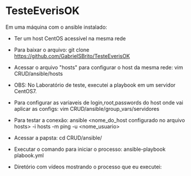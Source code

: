 # TesteEverisOK

Em uma máquina com o ansible instalado: 

- Ter um host CentOS acessível na mesma rede
- Para baixar o arquivo: git clone https://github.com/GabrielSBrito/TesteEverisOK

- Acessar o arquivo "hosts" para configurar o host da mesma rede: vim CRUD/ansible/hosts 
- OBS: No Laboratório de teste, executei a playbook em um servidor CentOS7.
- Para configurar as variaveis de login,root,passwords do host onde vai aplicar as configs: vim CRUD/ansible/group_vars/servidores

- Para testar a conexão: ansible <nome_do_host configurado no arquivo hosts> -i hosts -m ping -u <nome_usuario>
- Acessar a papsta: cd CRUD/ansible/
- Executar o comando para iniciar o processo: ansible-playbook plabook.yml

- Diretório com vídeos mostrando o processo que eu executei: